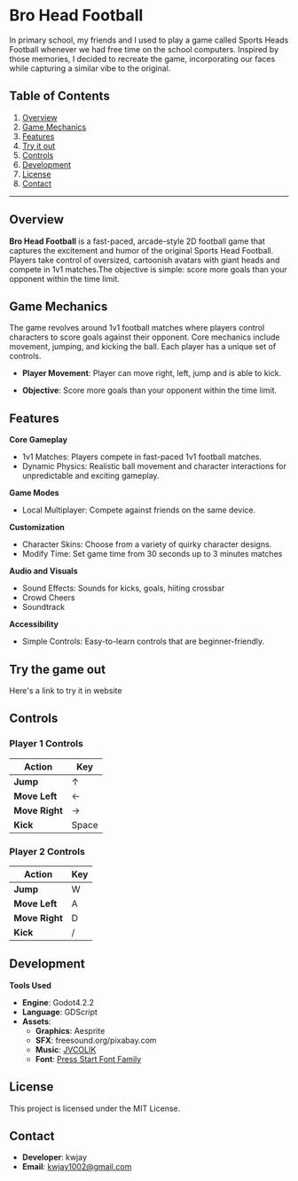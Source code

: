 # Bro Head Football
In primary school, my friends and I used to play a game called Sports Heads Football whenever we had free time on the school computers. Inspired by those memories, I decided to recreate the game, incorporating our faces while capturing a similar vibe to the original.

## Table of Contents
1. [Overview](#overview)
2. [Game Mechanics](#game-mechanics)
3. [Features](#features)
4. [Try it out](#try-the-game-out)
5. [Controls](#controls)
6. [Development](#development)
7. [License](#license)
8. [Contact](#contact)

---

## Overview
 **Bro Head Football** is a fast-paced, arcade-style 2D football game that captures the excitement and humor of the original Sports Head Football. Players take control of oversized, cartoonish avatars with giant heads and compete in 1v1 matches.The objective is simple: score more goals than your opponent within the time limit.

## Game Mechanics
The game revolves around 1v1 football matches where players control characters to score goals against their opponent. Core mechanics include movement, jumping, and kicking the ball. Each player has a unique set of controls.

- **Player Movement**: Player can move right, left, jump and is able to kick.

- **Objective**: Score more goals than your opponent within the time limit.

## Features

**Core Gameplay**
- 1v1 Matches: Players compete in fast-paced 1v1 football matches.
- Dynamic Physics: Realistic ball movement and character interactions for unpredictable and exciting gameplay.

**Game Modes**
- Local Multiplayer: Compete against friends on the same device.

**Customization**
- Character Skins: Choose from a variety of quirky character designs.
- Modify Time: Set game time from 30 seconds up to 3 minutes matches

**Audio and Visuals**
- Sound Effects: Sounds for kicks, goals, hiiting crossbar
- Crowd Cheers
- Soundtrack

**Accessibility**
- Simple Controls: Easy-to-learn controls that are beginner-friendly.

## Try the game out
Here's a link to try it in website

## Controls

### Player 1 Controls
| Action         | Key           |
|----------------|---------------|
| **Jump**       | ↑             |
| **Move Left**  | ←             |
| **Move Right** | →             |
| **Kick**       | Space         |

### Player 2 Controls
| Action         | Key           |
|----------------|---------------|
| **Jump**       | W             |
| **Move Left**  | A             |
| **Move Right** | D             |
| **Kick**       | /             |


## Development

**Tools Used**
- **Engine**: Godot4.2.2
- **Language**: GDScript
- **Assets**:
    - **Graphics**: Aesprite
    - **SFX**: freesound.org/pixabay.com
    - **Music**: [JVCOLIK](https://open.spotify.com/artist/2Qoq4uEmU94EzoR96R88v2?si=lFz0w-CdTias9kwLOpAghw)
    - **Font**: [Press Start Font Family](https://www.1001fonts.com/press-start-font.html)

## License
This project is licensed under the MIT License.

## Contact
- **Developer**: kwjay
- **Email**: kwjay1002@gmail.com
